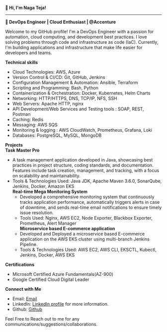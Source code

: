 **👋 Hi, I'm Naga Teja!**
**********************************************************************************************************************************************************************************************************************
**🚀 DevOps Engineer | Cloud Enthusiast | @Accenture**

Welcome to my GitHub profile! I'm a DevOps Engineer with a passion for automation, cloud computing, and development best practices. I love solving problems through code and infrastructure as code (IaC). Currently, I'm building applications and infrastructure that make life easier for developers and teams.

**Technical skills**
 * Cloud Technologies: AWS, Azure
 * Version Control & CI/CD: Git, GitHub, Jenkins
 * Configuration Management & Automation: Ansible, Terraform
 * Scripting and Programming: Bash, Python
 * Containerization & Orchestration: Docker, Kubernetes, Helm Charts
 * Networking: HTTP/HTTPS, DNS, TCP/IP, NFS, SSH
 * Web Servers: Apache HTTP, nginx
 * API Development/Web Services and Testing tools : SOAP, REST, Postman
 * Caching: Redis
 * Messaging: AWS SQS
 * Monitoring & logging : AWS CloudWatch, Prometheus, Grafana, Loki
 * Databases: PostgreSQL, MySQL, MongoDB

**Projects**<br>
**Task Master Pro**
* A task management application developed in Java, showcasing best practices in project structure, coding standards, and documentation. Features include task creation, management, and tracking, with a focus on 
   scalability and maintainability.
* Tools & Technologies Used: Java JDK, Apache Maven 3.6.0, SonarQube, Jenkins, Docker, Amazon EKS<br>
  **Real-time Mega Monitoring System**
    * Developed a comprehensive monitoring system that continuously tracks application performance, automatically triggers alerts in case of downtime, and sends real-time email notifications to ensure timely 
        issue resolution.
    * Tools Used: Nginx, AWS EC2, Node Exporter, Blackbox Exporter, Prometheus, Alert Manager<br> 
  **Microservice based E-commerce application**
     * Developed and Deployed a microservice based E-commerce application on the AWS EKS cluster using multi-branch Jenkins Pipeline.
     * Tools & Technologies Used: AWS EC2, AWS CLI, EKSCTL, Kubectl, Jenkins, Docker, AWS EKS

**Certifications**
   * Microsoft Certified Azure Fundamentals(AZ-900)
   * Google Certified Cloud Digital Leader

**Connect with Me**
   * Email: [Email](jettinagateja939@gmail.com)
   * LinkedIn: [LinkedIn profile](https://www.linkedin.com/in/naga-teja-jetti/) for more information.
   * Github: [Github](https://github.com/jettinagateja)

 Feel Free to Reach out to me for any communications/suggestions/collaborations.
